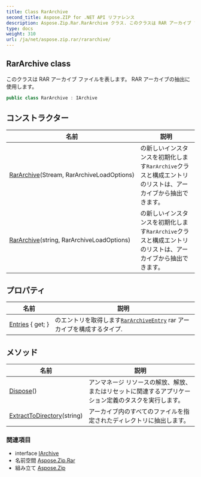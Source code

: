 ```yaml
---
title: Class RarArchive
second_title: Aspose.ZIP for .NET API リファレンス
description: Aspose.Zip.Rar.RarArchive クラス. このクラスは RAR アーカイブ ファイルを表します RAR アーカイブの抽出に使用します
type: docs
weight: 310
url: /ja/net/aspose.zip.rar/rararchive/
---
```

## RarArchive class

このクラスは RAR アーカイブ ファイルを表します。 RAR アーカイブの抽出に使用します。

```csharp
public class RarArchive : IArchive
```

## コンストラクター

| 名前 | 説明 |
| --- | --- |
| [RarArchive](rararchive/#constructor)(Stream, RarArchiveLoadOptions) | の新しいインスタンスを初期化します`RarArchive`クラスと構成エントリのリストは、アーカイブから抽出できます。 |
| [RarArchive](rararchive/#constructor_1)(string, RarArchiveLoadOptions) | の新しいインスタンスを初期化します`RarArchive`クラスと構成エントリのリストは、アーカイブから抽出できます。 |

## プロパティ

| 名前 | 説明 |
| --- | --- |
| [Entries](../../aspose.zip.rar/rararchive/entries/) { get; } | のエントリを取得します[`RarArchiveEntry`](../rararchiveentry/) rar アーカイブを構成するタイプ. |

## メソッド

| 名前 | 説明 |
| --- | --- |
| [Dispose](../../aspose.zip.rar/rararchive/dispose/)() | アンマネージ リソースの解放、解放、またはリセットに関連するアプリケーション定義のタスクを実行します。 |
| [ExtractToDirectory](../../aspose.zip.rar/rararchive/extracttodirectory/#extracttodirectory)(string) | アーカイブ内のすべてのファイルを指定されたディレクトリに抽出します。 |

### 関連項目

* interface [IArchive](../../aspose.zip/iarchive/)
* 名前空間 [Aspose.Zip.Rar](../../aspose.zip.rar/)
* 組み立て [Aspose.Zip](../../)



